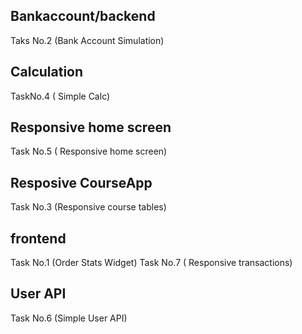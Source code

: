 ## Bankaccount/backend
Taks No.2 (Bank Account Simulation)

## Calculation 
TaskNo.4 ( Simple Calc)

## Responsive home screen
Task No.5 ( Responsive home screen)

## Resposive CourseApp
Task No.3 (Responsive course tables)

## frontend
 Task No.1 (Order Stats Widget)
 Task No.7 ( Responsive transactions)

## User API
Task No.6 (Simple User API)








